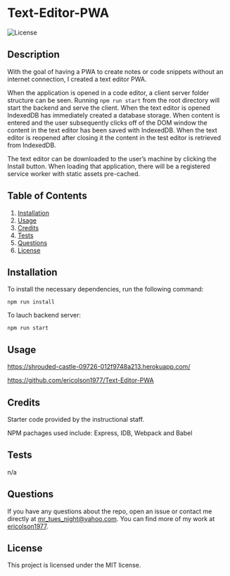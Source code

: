 # Text-Editor-PWA
![License](https://img.shields.io/badge/License-MIT-yellow.svg)

## Description
With the goal of having a PWA to create notes or code snippets without an internet connection, I created a text editor PWA. 

When the application is opened in a code editor, a client server folder structure can be seen. Running `npm run start` from the root directory will start the backend and serve the client. When the text editor is opened IndexedDB has immediately created a database storage. When content is entered and the user subsequently clicks off of the DOM window the content in the text editor has been saved with IndexedDB. When the text editor is reopened after closing it the content in the test editor is retrieved from IndexedDB. 

The text editor can be downloaded to the user’s machine by clicking the Install button. When loading that application, there will be a registered service worker with static assets pre-cached.

## Table of Contents
1. [Installation](#installation)
2. [Usage](#usage)
3. [Credits](#credits)
4. [Tests](#tests)
5. [Questions](#questions)
6. [License](#license)

## Installation
To install the necessary dependencies, run the following command:
    
    npm run install

To lauch backend server:

    npm run start

## Usage

https://shrouded-castle-09726-012f9748a213.herokuapp.com/

https://github.com/ericolson1977/Text-Editor-PWA


## Credits
Starter code provided by the instructional staff. 

NPM pachages used include:
    Express, IDB, Webpack and Babel

## Tests
n/a

## Questions
If you have any questions about the repo, open an issue or contact me directly at mr_tues_night@yahoo.com. You can find more of my work at [ericolson1977](https://github.com/ericolson1977).

## License
  This project is licensed under the MIT license.
